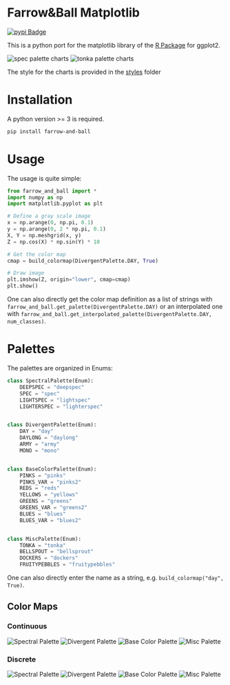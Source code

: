 # Farrow&Ball Matplotlib

[![pypi Badge](https://img.shields.io/badge/pypi-0.0.3-blue)](https://pypi.org/project/farrow-and-ball/)

This is a python port for the matplotlib library of the [R Package](https://github.com/km4htc/farrowandball) for ggplot2.

![spec palette charts](https://github.com/vork/farrowandball/raw/master/images/chart/spec.png)
![tonka palette charts](https://github.com/vork/farrowandball/raw/master/images/chart/tonka.png)

The style for the charts is provided in the [styles](https://github.com/vork/farrowandball/tree/master/styles) folder

# Installation

A python version >= 3 is required.
```bash
pip install farrow-and-ball
```

# Usage

The usage is quite simple:

```python
from farrow_and_ball import *
import numpy as np
import matplotlib.pyplot as plt

# Define a gray scale image
x = np.arange(0, np.pi, 0.1)
y = np.arange(0, 2 * np.pi, 0.1)
X, Y = np.meshgrid(x, y)
Z = np.cos(X) * np.sin(Y) * 10

# Get the color map
cmap = build_colormap(DivergentPalette.DAY, True)

# Draw image
plt.imshow(Z, origin="lower", cmap=cmap)
plt.show()
```

One can also directly get the color map definition as a list of strings with `farrow_and_ball.get_palette(DivergentPalette.DAY)` or an interpolated one with `farrow_and_ball.get_interpolated_palette(DivergentPalette.DAY, num_classes)`.

# Palettes

The palettes are organized in Enums:

```python
class SpectralPalette(Enum):
    DEEPSPEC = "deepspec"
    SPEC = "spec"
    LIGHTSPEC = "lightspec"
    LIGHTERSPEC = "lighterspec"


class DivergentPalette(Enum):
    DAY = "day"
    DAYLONG = "daylong"
    ARMY = "army"
    MONO = "mono"


class BaseColorPalette(Enum):
    PINKS = "pinks"
    PINKS_VAR = "pinks2"
    REDS = "reds"
    YELLOWS = "yellows"
    GREENS = "greens"
    GREENS_VAR = "greens2"
    BLUES = "blues"
    BLUES_VAR = "blues2"


class MiscPalette(Enum):
    TONKA = "tonka"
    BELLSPOUT = "bellsprout"
    DOCKERS = "dockers"
    FRUITYPEBBLES = "fruitypebbles"
```

One can also directly enter the name as a string, e.g. `build_colormap("day", True)`.

## Color Maps

### Continuous
![Spectral Palette](https://github.com/vork/farrowandball/raw/master/images/continuous/SpectralPalette.png)
![Divergent Palette](https://github.com/vork/farrowandball/raw/master/images/continuous/DivergentPalette.png)
![Base Color Palette](https://github.com/vork/farrowandball/raw/master/images/continuous/BaseColorPalette.png)
![Misc Palette](https://github.com/vork/farrowandball/raw/master/images/continuous/MiscPalette.png)

### Discrete
![Spectral Palette](https://github.com/vork/farrowandball/raw/master/images/discrete/SpectralPalette.png)
![Divergent Palette](https://github.com/vork/farrowandball/raw/master/images/discrete/DivergentPalette.png)
![Base Color Palette](https://github.com/vork/farrowandball/raw/master/images/discrete/BaseColorPalette.png)
![Misc Palette](https://github.com/vork/farrowandball/raw/master/images/discrete/MiscPalette.png)